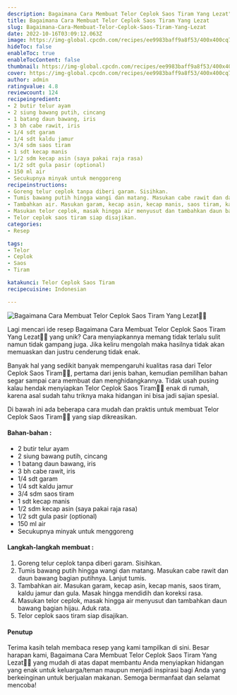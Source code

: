 ```yaml
---
description: Bagaimana Cara Membuat Telor Ceplok Saos Tiram Yang Lezat"
title: Bagaimana Cara Membuat Telor Ceplok Saos Tiram Yang Lezat
slug: Bagaimana-Cara-Membuat-Telor-Ceplok-Saos-Tiram-Yang-Lezat
date: 2022-10-16T03:09:12.063Z
image: https://img-global.cpcdn.com/recipes/ee9983baff9a8f53/400x400cq70/photo.jpg
hideToc: false
enableToc: true
enableTocContent: false
thumbnail: https://img-global.cpcdn.com/recipes/ee9983baff9a8f53/400x400cq70/photo.jpg
cover: https://img-global.cpcdn.com/recipes/ee9983baff9a8f53/400x400cq70/photo.jpg
author: admin
ratingvalue: 4.8
reviewcount: 124
recipeingredient:
- 2 butir telur ayam
- 2 siung bawang putih, cincang
- 1 batang daun bawang, iris
- 3 bh cabe rawit, iris
- 1/4 sdt garam
- 1/4 sdt kaldu jamur
- 3/4 sdm saos tiram
- 1 sdt kecap manis
- 1/2 sdm kecap asin (saya pakai raja rasa)
- 1/2 sdt gula pasir (optional)
- 150 ml air
- Secukupnya minyak untuk menggoreng
recipeinstructions:
- Goreng telur ceplok tanpa diberi garam. Sisihkan.
- Tumis bawang putih hingga wangi dan matang. Masukan cabe rawit dan daun bawang bagian putihnya. Lanjut tumis.
- Tambahkan air. Masukan garam, kecap asin, kecap manis, saos tiram, kaldu jamur dan gula. Masak hingga mendidih dan koreksi rasa.
- Masukan telor ceplok, masak hingga air menyusut dan tambahkan daun bawang bagian hijau. Aduk rata.
- Telor ceplok saos tiram siap disajikan.
categories:
- Resep

tags:
- Telor
- Ceplok
- Saos
- Tiram

katakunci: Telor Ceplok Saos Tiram
recipecuisine: Indonesian

---
```


![Bagaimana Cara Membuat Telor Ceplok Saos Tiram Yang Lezat👩‍🍳](https://img-global.cpcdn.com/recipes/ee9983baff9a8f53/400x400cq70/photo.jpg)

Lagi mencari ide resep Bagaimana Cara Membuat Telor Ceplok Saos Tiram Yang Lezat👩‍🍳 yang unik? Cara menyiapkannya memang tidak terlalu sulit namun tidak gampang juga. Jika keliru mengolah maka hasilnya tidak akan memuaskan dan justru cenderung tidak enak.

Banyak hal yang sedikit banyak mempengaruhi kualitas rasa dari Telor Ceplok Saos Tiram👩‍🍳, pertama dari jenis bahan, kemudian pemilihan bahan segar sampai cara membuat dan menghidangkannya. Tidak usah pusing kalau hendak menyiapkan Telor Ceplok Saos Tiram👩‍🍳 enak di rumah, karena asal sudah tahu triknya maka hidangan ini bisa jadi sajian spesial.

Di bawah ini ada beberapa cara mudah dan praktis untuk membuat Telor Ceplok Saos Tiram👩‍🍳 yang siap dikreasikan.

<!--inarticleads1-->

#### Bahan-bahan :

- 2 butir telur ayam
- 2 siung bawang putih, cincang
- 1 batang daun bawang, iris
- 3 bh cabe rawit, iris
- 1/4 sdt garam
- 1/4 sdt kaldu jamur
- 3/4 sdm saos tiram
- 1 sdt kecap manis
- 1/2 sdm kecap asin (saya pakai raja rasa)
- 1/2 sdt gula pasir (optional)
- 150 ml air
- Secukupnya minyak untuk menggoreng

<!--inarticleads2-->

#### Langkah-langkah membuat :

1. Goreng telur ceplok tanpa diberi garam. Sisihkan.
1. Tumis bawang putih hingga wangi dan matang. Masukan cabe rawit dan daun bawang bagian putihnya. Lanjut tumis.
1. Tambahkan air. Masukan garam, kecap asin, kecap manis, saos tiram, kaldu jamur dan gula. Masak hingga mendidih dan koreksi rasa.
1. Masukan telor ceplok, masak hingga air menyusut dan tambahkan daun bawang bagian hijau. Aduk rata.
1. Telor ceplok saos tiram siap disajikan.

#### Penutup

Terima kasih telah membaca resep yang kami tampilkan di sini. Besar harapan kami, Bagaimana Cara Membuat Telor Ceplok Saos Tiram Yang Lezat👩‍🍳 yang mudah di atas dapat membantu Anda menyiapkan hidangan yang enak untuk keluarga/teman maupun menjadi inspirasi bagi Anda yang berkeinginan untuk berjualan makanan. Semoga bermanfaat dan selamat mencoba!